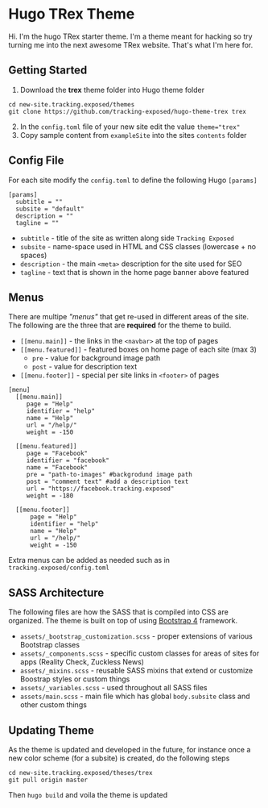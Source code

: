 Hugo TRex Theme
===============

Hi. I'm the hugo TRex starter theme. I'm a theme meant for hacking so try
turning me into the next awesome TRex website. That's what I'm here for.


## Getting Started

1. Download the **trex** theme folder into Hugo theme folder

```
cd new-site.tracking.exposed/themes
git clone https://github.com/tracking-exposed/hugo-theme-trex trex
```

2. In the `config.toml` file of your new site edit the value `theme="trex"`
3. Copy sample content from `exampleSite` into the sites `contents` folder


## Config File

For each site modify the `config.toml` to define the following Hugo `[params]`

```
[params]
  subtitle = ""
  subsite = "default"
  description = ""  
  tagline = ""
```

- `subtitle` - title of the site as written along side `Tracking Exposed`
- `subsite` - name-space used in HTML and CSS classes (lowercase + no spaces)
- `description` - the main `<meta>` description for the site used for SEO
- `tagline` - text that is shown in the home page banner above featured


## Menus

There are multipe *"menus"* that get re-used in different areas of the site.
The following are the three that are **required** for the theme to build.

- `[[menu.main]]` - the links in the `<navbar>` at the top of pages
- `[[menu.featured]]` - featured boxes on home page of each site (max 3)
    * `pre` - value for background image path
    * `post` - value for description text
- `[[menu.footer]]` - special per site links in `<footer>` of pages

``` 
[menu] 
  [[menu.main]]
     page = "Help"
     identifier = "help"
     name = "Help"
     url = "/help/"
     weight = -150
  
  [[menu.featured]]
     page = "Facebook"
     identifier = "facebook"
     name = "Facebook"
     pre = "path-to-images" #backgrodund image path
     post = "comment text" #add a description text
     url = "https://facebook.tracking.exposed"
     weight = -180

  [[menu.footer]]
      page = "Help"
      identifier = "help"
      name = "Help"
      url = "/help/"
      weight = -150
```

Extra menus can be added as needed such as in `tracking.exposed/config.toml`


## SASS Architecture

The following files are how the SASS that is compiled into CSS are organized.
The theme is built on top of using [Bootstrap 4](https://getbootstrap.com)
framework.

- `assets/_bootstrap_customization.scss` - proper extensions of various Bootstrap classes
- `assets/_components.scss` - specific custom classes for areas of sites for apps (Reality Check, Zuckless News)
- `assets/_mixins.scss` - reusable SASS mixins that extend or customize Boostrap styles or custom things
- `assets/_variables.scss` - used throughout all SASS files
- `assets/main.scss` - main file which has global `body.subsite` class and other custom things


## Updating Theme

As the theme is updated and developed in the future, for instance once a new
color scheme (for a subsite) is created, do the following steps

```
cd new-site.tracking.exposed/theses/trex
git pull origin master
```

Then `hugo build` and voila the theme is updated
